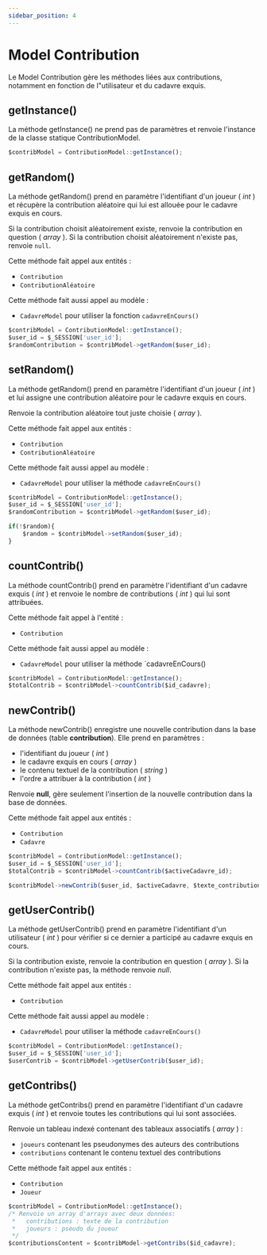 ```yaml
---
sidebar_position: 4
---
```


# Model Contribution

Le Model Contribution gère les méthodes liées aux contributions, notamment en fonction de l"utilisateur et du cadavre exquis.

## getInstance()

La méthode getInstance() ne prend pas de paramètres et renvoie l'instance de la classe statique ContributionModel.

```js title="ContributionController.php"
$contribModel = ContributionModel::getInstance();
```

## getRandom()

La méthode getRandom() prend en paramètre l'identifiant d'un joueur ( _int_ ) et récupère la contribution aléatoire qui lui est allouée pour le cadavre exquis en cours.

Si la contribution choisit aléatoirement existe, renvoie la contribution en question ( _array_ ).
Si la contribution choisit aléatoirement n'existe pas, renvoie `null`.

Cette méthode fait appel aux entités :
- `Contribution`
- `ContributionAléatoire`

Cette méthode fait aussi appel au modèle :
- `CadavreModel` pour utiliser la fonction `cadavreEnCours()`

```js title="ContributionController.php"
$contribModel = ContributionModel::getInstance();
$user_id = $_SESSION['user_id'];
$randomContribution = $contribModel->getRandom($user_id);
```

## setRandom()

La méthode getRandom() prend en paramètre l'identifiant d'un joueur ( _int_ ) et lui assigne une contribution aléatoire pour le cadavre exquis en cours.

Renvoie la contribution aléatoire tout juste choisie ( _array_ ).

Cette méthode fait appel aux entités :
- `Contribution`
- `ContributionAléatoire`

Cette méthode fait aussi appel au modèle :
- `CadavreModel` pour utiliser la méthode `cadavreEnCours()`

```js title="ContributionController.php"
$contribModel = ContributionModel::getInstance();
$user_id = $_SESSION['user_id'];
$randomContribution = $contribModel->getRandom($user_id);

if(!$random){
    $random = $contribModel->setRandom($user_id);
}
```

## countContrib()

La méthode countContrib() prend en paramètre l'identifiant d'un cadavre exquis ( _int_ ) et renvoie le nombre de contributions ( _int_ ) qui lui sont attribuées.

Cette méthode fait appel à l'entité :
- `Contribution`

Cette méthode fait aussi appel au modèle :
- `CadavreModel` pour utiliser la méthode `cadavreEnCours()

```js title="ContributionController.php"
$contribModel = ContributionModel::getInstance();
$totalContrib = $contribModel->countContrib($id_cadavre);
```

## newContrib()


La méthode newContrib() enregistre une nouvelle contribution dans la base de données (table **contribution**). Elle prend en paramètres : 
- l'identifiant du joueur ( _int_ )
- le cadavre exquis en cours ( _array_ )
- le contenu textuel de la contribution ( _string_ )
- l'ordre a attribuer à la contribution ( _int_ )

Renvoie **null**, gère seulement l'insertion de la nouvelle contribution dans la base de données.

Cette méthode fait appel aux entités :
- `Contribution`
- `Cadavre`

```js title="ContributionController.php"
$contribModel = ContributionModel::getInstance();
$user_id = $_SESSION['user_id'];
$totalContrib = $contribModel->countContrib($activeCadavre_id);

$contribModel->newContrib($user_id, $activeCadavre, $texte_contribution, $totalContrib+1);
```

## getUserContrib()

La méthode getUserContrib() prend en paramètre l'identifiant d'un utilisateur ( _int_ ) pour vérifier si ce dernier a participé au cadavre exquis en cours.

Si la contribution existe, renvoie la contribution en question ( _array_ ).
Si la contribution n'existe pas, la méthode renvoie _null_.

Cette méthode fait appel aux entités :
- `Contribution`

Cette méthode fait aussi appel au modèle :
- `CadavreModel` pour utiliser la méthode `cadavreEnCours()`

```js title="ContributionController.php"
$contribModel = ContributionModel::getInstance();
$user_id = $_SESSION['user_id'];
$userContrib = $contribModel->getUserContrib($user_id);
```

## getContribs()

La méthode getContribs() prend en paramètre l'identifiant d'un cadavre exquis ( _int_ ) et renvoie toutes les contributions qui lui sont associées.

Renvoie un tableau indexé contenant des tableaux associatifs ( _array_ ) :
- `joueurs` contenant les pseudonymes des auteurs des contributions
- `contributions` contenant le contenu textuel des contributions

Cette méthode fait appel aux entités :
- `Contribution`
- `Joueur`

```js title="ContributionController.php"
$contribModel = ContributionModel::getInstance();
/* Renvoie un array d'arrays avec deux données:
 *   contributions : texte de la contribution
 *   joueurs : pseudo du joueur
 */
$contributionsContent = $contribModel->getContribs($id_cadavre);
```
